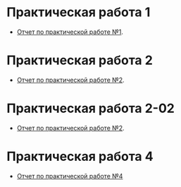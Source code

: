 # Практическая работа 1

- [Отчет по практической работе №1](ЛБ/ЛБ_1.pdf).

# Практическая работа 2

- [Отчет по практической работе №2](ЛБ/ЛБ_2.pdf).

# Практическая работа 2-02

- [Отчет по практической работе №2](ЛБ/ЛБ_2-02.pdf).

# Практическая работа 4

- [Отчет по практической работе №4](ЛБ/ЛБ_4.pdf)
